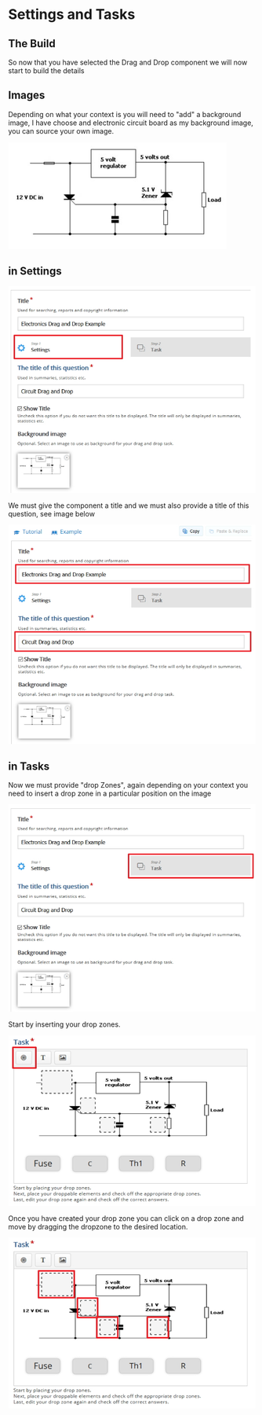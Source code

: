 # Settings and Tasks

## The Build

So now that you have selected the Drag and Drop component we will now start to build the details

## Images

Depending on what your context is you will need to "add" a background image, I have choose and electronic circuit board as my background image, you can source your own image.

![](img/06.jpg)

## in Settings

![](img/08.jpg)

We must give the component a title and we must also provide a title of this question, see image below

![](img/07.jpg)


## in Tasks

Now we must provide "drop Zones", again depending on your context you need to insert a drop zone in a particular position on the image 

![](img/09.jpg)

Start by inserting your drop zones.

![](img/10.jpg)

Once you have created your drop zone you can click on a drop zone and move by dragging the dropzone to the desired location.

![](img/11.jpg)

